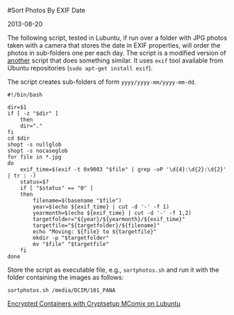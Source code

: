 #Sort Photos By EXIF Date

2013-08-20 

<!--- tags: linux photo -->

The following script, tested in Lubuntu, if run over a folder with JPG photos taken with a camera that stores the date in EXIF properties, will order the photos in sub-folders one per each day. The script is a modified version of [another](http://ubuntuforums.org/archive/index.php/t-1679113.html) script that does something similar. It uses `exif` tool available from Ubuntu repositories (`sudo apt-get install exif`).

The script creates sub-folders of form `yyyy/yyyy-mm/yyyy-mm-dd`.

```
#!/bin/bash

dir=$1
if [ -z "$dir" ] 
	then
	dir="."
fi
cd $dir
shopt -s nullglob
shopt -s nocaseglob
for file in *.jpg
do
	exif_time=$(exif -t 0x9003 "$file" | grep -oP '\d{4}:\d{2}:\d{2}' | tr : -)
	status=$?
	if [ "$status" == "0" ]
	then
		filename=$(basename "$file")
		year=$(echo ${exif_time} | cut -d '-' -f 1)
		yearmonth=$(echo ${exif_time} | cut -d '-' -f 1,2)
		targetfolder="${year}/${yearmonth}/${exif_time}"
		targetfile="${targetfolder}/${filename}"
		echo "Moving: ${file} to ${targetfile}"
		mkdir -p "$targetfolder"
		mv "$file" "$targetfile"
	fi
done
```

Store the script as executable file, e.g., `sortphotos.sh` and run it with the folder containing the images as follows:
```
sortphotos.sh /media/DCIM/101_PANA
```

<ins class='nfooter'><a rel='prev' id='fprev' href='#blog/2013/2013-09-07-Encrypted-Containers-with-Cryptsetup.md'>Encrypted Containers with Cryptsetup</a> <a rel='next' id='fnext' href='#blog/2013/2013-08-14-MComix-on-Lubuntu.md'>MComix on Lubuntu</a></ins>
